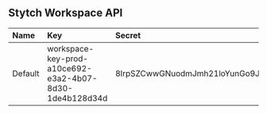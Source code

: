 ## Stytch Workspace API

|Name|Key|Secret|
|:-|:-|:-|
|Default|workspace-key-prod-a10ce692-e3a2-4b07-8d30-1de4b128d34d|8lrpSZCwwGNuodmJmh21loYunGo9JenB9m6HqJai_leX3jAP|
